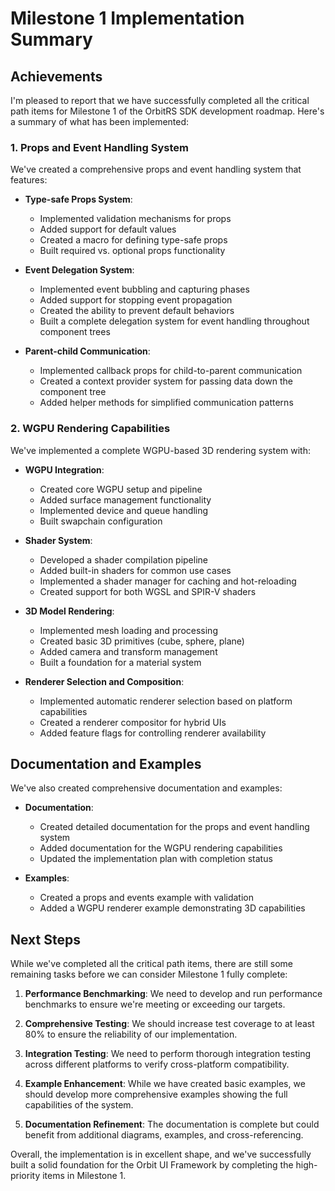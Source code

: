 # Milestone 1 Implementation Summary

## Achievements

I'm pleased to report that we have successfully completed all the critical path items for Milestone 1 of the OrbitRS SDK development roadmap. Here's a summary of what has been implemented:

### 1. Props and Event Handling System

We've created a comprehensive props and event handling system that features:

- **Type-safe Props System**:
  - Implemented validation mechanisms for props
  - Added support for default values
  - Created a macro for defining type-safe props
  - Built required vs. optional props functionality

- **Event Delegation System**:
  - Implemented event bubbling and capturing phases
  - Added support for stopping event propagation
  - Created the ability to prevent default behaviors
  - Built a complete delegation system for event handling throughout component trees

- **Parent-child Communication**:
  - Implemented callback props for child-to-parent communication
  - Created a context provider system for passing data down the component tree
  - Added helper methods for simplified communication patterns

### 2. WGPU Rendering Capabilities

We've implemented a complete WGPU-based 3D rendering system with:

- **WGPU Integration**:
  - Created core WGPU setup and pipeline
  - Added surface management functionality
  - Implemented device and queue handling
  - Built swapchain configuration

- **Shader System**:
  - Developed a shader compilation pipeline
  - Added built-in shaders for common use cases
  - Implemented a shader manager for caching and hot-reloading
  - Created support for both WGSL and SPIR-V shaders

- **3D Model Rendering**:
  - Implemented mesh loading and processing
  - Created basic 3D primitives (cube, sphere, plane)
  - Added camera and transform management
  - Built a foundation for a material system

- **Renderer Selection and Composition**:
  - Implemented automatic renderer selection based on platform capabilities
  - Created a renderer compositor for hybrid UIs
  - Added feature flags for controlling renderer availability

## Documentation and Examples

We've also created comprehensive documentation and examples:

- **Documentation**:
  - Created detailed documentation for the props and event handling system
  - Added documentation for the WGPU rendering capabilities
  - Updated the implementation plan with completion status

- **Examples**:
  - Created a props and events example with validation
  - Added a WGPU renderer example demonstrating 3D capabilities

## Next Steps

While we've completed all the critical path items, there are still some remaining tasks before we can consider Milestone 1 fully complete:

1. **Performance Benchmarking**: We need to develop and run performance benchmarks to ensure we're meeting or exceeding our targets.

2. **Comprehensive Testing**: We should increase test coverage to at least 80% to ensure the reliability of our implementation.

3. **Integration Testing**: We need to perform thorough integration testing across different platforms to verify cross-platform compatibility.

4. **Example Enhancement**: While we have created basic examples, we should develop more comprehensive examples showing the full capabilities of the system.

5. **Documentation Refinement**: The documentation is complete but could benefit from additional diagrams, examples, and cross-referencing.

Overall, the implementation is in excellent shape, and we've successfully built a solid foundation for the Orbit UI Framework by completing the high-priority items in Milestone 1.
